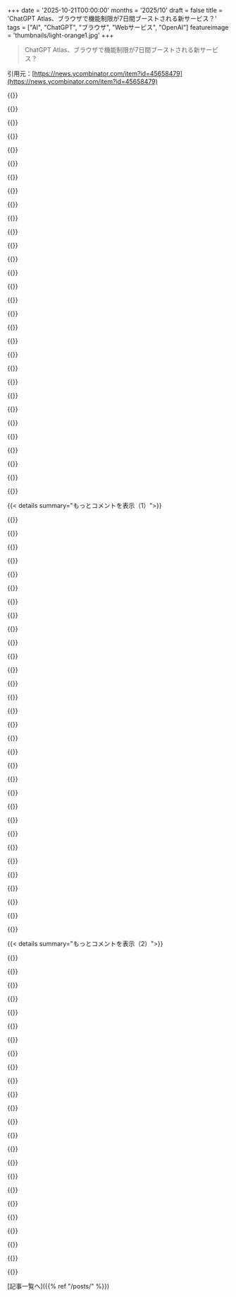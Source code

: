+++
date = '2025-10-21T00:00:00'
months = '2025/10'
draft = false
title = 'ChatGPT Atlas、ブラウザで機能制限が7日間ブーストされる新サービス？'
tags = ["AI", "ChatGPT", "ブラウザ", "Webサービス", "OpenAI"]
featureimage = 'thumbnails/light-orange1.jpg'
+++

> ChatGPT Atlas、ブラウザで機能制限が7日間ブーストされる新サービス？

引用元：[https://news.ycombinator.com/item?id=45658479](https://news.ycombinator.com/item?id=45658479)




{{<matomeQuote body="Imgurの画像でChatGPT Atlasのインストーラー画面の要点が分かったよ。1.ブラウザの履歴を記憶させて賢い応答と提案を受け取る。2.どのウェブサイトでもChatGPTサイドバーを開いて要約や説明、タスク処理をする。3.カーソルをコラボレーターにしてメールの下書きやレビュー作成を手伝ってもらう。4.デフォルトブラウザに設定すると、ChatGPT Atlasでメッセージ送信、ファイルアップロード、データ分析、画像生成の制限が7日間ブーストされるんだ。5.これでAtlasへようこそ！って感じ。多くのChatGPT無料ユーザーは、ブースト目的でデフォルトブラウザにするんじゃないかな。賢いね :) URL: https://imgur.com/a/Tu4TlNu" userName="ZeljkoS" createdAt="2025/10/21 18:02:52" color="#ff5c5c">}}




{{<matomeQuote body="ChatGPTのメモリ機能を全部オフにしたんだよね。だって、セグメントするのが下手なんだもん。冬タイヤについて聞いたら、「ファームウェアの仕事してるから（おそらく測定、リスク、耐久性を重視するだろうし）、『理想より早く摩耗する』っていうサインにはもっと批判的になるかもね。もっと頑丈なタイヤがいいでしょ」みたいな、全然関係ないコメントが来るんだ。" userName="ghostpepper" createdAt="2025/10/21 21:43:53" color="">}}




{{<matomeQuote body="自然言語でブラウザ履歴を検索できる機能が一番楽しみだよ！5ヶ月前のリンクで、内容は説明できるけどタイトルは思い出せないやつを探すのに、10分以上かけたことが何度もあるんだ。" userName="granzymes" createdAt="2025/10/21 18:44:25" color="#ff5733">}}




{{<matomeQuote body="ChatGPTが何でも「…ご要望のものです、もちろん余計な装飾なしで」とか「blah blah blah 要点だけね」みたいな、薄っぺらい言い訳を添えてくる時期があったんだ。何度やめてって言っても聞かなかったけど、「コアメモリ」を見つけたら解決したんだよね。" userName="sheepscreek" createdAt="2025/10/21 22:53:31" color="">}}




{{<matomeQuote body="こういう機能って、もうChromeにもあると思うよ。URL: https://support.google.com/chrome/answer/15305774?hl=en" userName="jacekm" createdAt="2025/10/21 19:10:57" color="">}}




{{<matomeQuote body="ああ、そういうことか。だから拡張機能を使わないといけないわけね。＞この機能を使うには、米国にいる必要がある。" userName="baal80spam" createdAt="2025/10/21 19:29:54" color="">}}




{{<matomeQuote body="これが全然理解できないんだよね。Googleは米国限定のものが多すぎるよ。他のほとんどの企業（OpenAIみたいに）はみんなにリリースしてるのにさ。Googleは、世界の他の地域を制限し続けたら、どうやってOpenAIとグローバルに競争するつもりなんだろ？" userName="bobviolier" createdAt="2025/10/21 21:16:26" color="">}}




{{<matomeQuote body="私も同じ問題に悩まされてるんだ。ChatGPTがいつまでも長々としゃべり続けるから、要点をまとめて簡潔に話すように何度も言ったんだよね。そしたら今度は「すぐに本題に入ります…」って言いながら、やっぱり長々と話し続けるんだ。" userName="nostromo" createdAt="2025/10/22 01:23:28" color="">}}




{{<matomeQuote body="インターネット全体をスクレイピングしてプライバシーの根幹を侵害した会社が、「プライバシーはあなたの管理下にある」みたいなデタラメを言ってるのを、どうやって信用できるっていうんだ？" userName="cekanoni" createdAt="2025/10/21 18:43:20" color="">}}




{{<matomeQuote body="人に、お前のブラウザをデフォルトにするなら金やる、ってのは、ちょっと反競争的でディストピアっぽくない？" userName="conartist6" createdAt="2025/10/21 18:40:58" color="#ff5733">}}




{{<matomeQuote body="何が分からないって？最先端の機能が欲しいなら、EDPBを規制するよう政治家に話すんだよ。もしEU圏外なら、もっとお金を使って魅力的な市場になればいいんじゃないかな。" userName="ninininino" createdAt="2025/10/21 23:02:46" color="">}}




{{<matomeQuote body="デフォルトブラウザにしようとしたんだけど、一番疑問だったのはキーチェーンへのアクセス要求だね。それは断ったよ。" userName="tim333" createdAt="2025/10/21 18:25:05" color="#45d325">}}




{{<matomeQuote body="URLやタイトルを検索する話？それともページ全体を？後者だと、めちゃくちゃ大量の、しかもセンシティブなデータまでトラッキングすることになるよね。" userName="elric" createdAt="2025/10/21 19:24:58" color="#785bff">}}




{{<matomeQuote body="リクエストに「簡潔に、コメントなしで」って追加すると、最初は従うんだけど、すぐに次のメッセージで長々と話し出すんだ。これはIncognitoモードでの話だけど、ログインしたら設定があるのかな。" userName="prawn" createdAt="2025/10/22 02:59:21" color="">}}




{{<matomeQuote body="「外国企業がユーザーデータで好き勝手するのを政治家に許可させろ」って、すごい意見だよね。プライバシーを放棄してEUのような巨大市場を捨てるのはGoogleの選択だよ。OpenAIみたいな他の企業はうまくやれてるみたいだし。" userName="anhner" createdAt="2025/10/22 08:41:46" color="#ff5c5c">}}




{{<matomeQuote body="これってWindows 11のRecallが解決しようとしてたことで、みんな激怒したやつじゃない？個人的にはどっちでもいいけど、HN（Hacker News）が同じ機能でも企業によって賞賛したり批判したりするの、面白いよね。Recallはデータベースも処理もデバイス内だけだし。" userName="thewebguyd" createdAt="2025/10/22 01:04:21" color="#45d325">}}




{{<matomeQuote body="ブラウザをデフォルトにする「特典」って、初めて見たかも。特典期間が終わっても、みんなそのまま使い続けるだろうね。" userName="6thbit" createdAt="2025/10/21 19:11:56" color="">}}




{{<matomeQuote body="僕たちを試してみてね :) Atlasのオープンソースでプライバシー重視の代替案だよ -- https://github.com/browseros-ai/BrowserOS" userName="felarof" createdAt="2025/10/21 18:48:24" color="">}}




{{<matomeQuote body="いつかヨーロッパは、国際的な解決策を妨げながら、それに見合うかそれ以上のローカルな解決策が生まれる環境を作らなければ、自分で自分の首を絞めることになるって学ぶだろうね。これには二次的、三次的な影響があって、最終的には「巨大市場」としての重要性も薄れるよ。だってブラジルだって巨大市場だけど、テクノロジー輸入に関する頭の悪い法規制と経済的無関係さのせいで誰も気にしないだろ。" userName="DocTomoe" createdAt="2025/10/22 09:22:39" color="#785bff">}}




{{<matomeQuote body="ChatGPTって記憶をオフにすると、賢さが2〜3倍になるんだって！" userName="serbuvlad" createdAt="2025/10/21 23:25:59" color="#ff5733">}}




{{<matomeQuote body="GPT5にはペルソナ設定があって、俺は”Robot”を選んだら、余計なこと言わなくなって結構いい感じだったよ。" userName="phatfish" createdAt="2025/10/22 10:07:28" color="#ff33a1">}}




{{<matomeQuote body="へー、それ面白いね！特にボイスチャットだと返答の60%くらい占めててマジでイライラしてたんだよ。<br>どんなコアメモリーをどうやってオフにしたの？" userName="NikolaNovak" createdAt="2025/10/21 23:58:59" color="">}}




{{<matomeQuote body="この質問、AtlasのことなのかGoogle Chromeのことなのか、よく分からんな /s" userName="tobyjsullivan" createdAt="2025/10/21 18:49:30" color="">}}




{{<matomeQuote body="俺も記憶はオフにしてるよ。モデルが偏った答え出すからね。求めてるのは偏見のない本音。<br>記憶機能の盛り上がりも意味分かんないし、現状じゃイマイチ。特定のチャットでしかメリットない気がする。" userName="CuriouslyC" createdAt="2025/10/22 13:00:04" color="#ff5733">}}




{{<matomeQuote body="LLMって全部、自分でコンテンツ取得できる能力あるよね。URLをざっと見て、トークン効率の良い方法で取得してるんだと思う。<br>Claudeの調査モードだと600ページ以上クロールすることもあるから、きっとページ内のコンテンツをうまく要約してるんだろうね。" userName="Ethee" createdAt="2025/10/21 19:27:38" color="#785bff">}}




{{<matomeQuote body="公開データをコピーするのは、誰のプライバシー侵害にもならないよ。" userName="sneak" createdAt="2025/10/22 08:49:37" color="">}}




{{<matomeQuote body="数ヶ月前、変なバグを経験したんだ。ChatGPTが質問に答える代わりに、95%の時間、ランダムで無関係な話題を話しまくってて。<br>それでオフにするしかなかったよ。" userName="kgeist" createdAt="2025/10/21 22:32:40" color="">}}




{{<matomeQuote body="誰もそんなこと気にしないよ、信号で銃突きつけられて強盗されるんだから。<br>それにヨーロッパではGeminiなんて誰も知らないし、関心ない。黒人の建国の父で話題になったけど、試した人はみんな見限った。<br>普通の人にとってAIはChatGPTなんだよ。" userName="viking123" createdAt="2025/10/22 10:05:36" color="">}}




{{<matomeQuote body="Chromiumベースっぽい？もしそうなら、俺は使わないな。<br>もっとウェブの多様性が必要だし、小さなブラウザエンジンをサポートすべき。またChromium/Blinkベースのブラウザなんていらないよ。" userName="d3Xt3r" createdAt="2025/10/21 20:28:00" color="#ff5c5c">}}




{{<matomeQuote body="ブラウザがキーチェーン使うの、一番怪しくない？って思うんだけど。" userName="Skunkleton" createdAt="2025/10/21 18:38:07" color="">}}




{{< details summary="もっとコメントを表示（1）">}}

{{<matomeQuote body="Geminiはもうダメだね。ChatGPTがAIの代表でしょ。Geminiは黒人の建国の父とかアジア系ナチスとか出したせいで、みんな嫌がってるし、ブランド力でChatGPTが勝ったんだよ。" userName="viking123" createdAt="2025/10/22 07:58:25" color="#45d325">}}




{{<matomeQuote body="これ、OpenAIがPerplexity’s Cometに対抗するやつだよね。AIブラウザは便利だけど、一社が全部知ってコントロールするようになるのが怖い。FirefoxみたいなオープンソースがオンデバイスLLMで対抗してほしいけど、優秀なエンジニアはBig Techに取られちゃってるんだよね。" userName="mentalgear" createdAt="2025/10/21 17:21:48" color="#785bff">}}




{{<matomeQuote body="価値って何？使ってないけど、レビュー見るとSiriみたいにタイマー設定とか音楽再生とか、ギミック的なことしか役に立たないって言うよね。" userName="bogwog" createdAt="2025/10/21 17:28:24" color="">}}




{{<matomeQuote body="自分で試してみなよ、Hypeは無視で。まだ初期段階だけど、特定のことはマジで便利だよ。Cometで廃盤映画をeBayで探して、最安値の注文リスト作ってもらったんだけど、魔法みたいだった。時間はかかったけど、めちゃくちゃ時短になったよ。" userName="mapontosevenths" createdAt="2025/10/21 17:36:52" color="#45d325">}}




{{<matomeQuote body="それって普通の検索でできることだよね…？何十本も何百本も買うレベルじゃないならさ。https://xkcd.com/1205/" userName="TranquilMarmot" createdAt="2025/10/21 17:53:02" color="">}}




{{<matomeQuote body="先週Comet使ってみて、なんでAnthropicやOpenAIにAIブラウザがないのか不思議だったよ。当然だよね。Googleの覇権はかなり影響受けるだろうし、Appleみたいな独占企業もいつかヤバくなるかもね。" userName="baby" createdAt="2025/10/21 17:38:10" color="">}}




{{<matomeQuote body="ウェブサイトってセキュリティとかプライバシーとか、いろいろひどいよね。AIブラウザはこれを解決できるはずなのに、ただ速くしてるだけだ。欲しい情報を美しいUIで提供して、危険なものや不必要なものを排除してほしい。「火曜日は政治なし」とかね。開発者に権力が集中するのはわかるけど、今のウェブよりはマシだよ。" userName="mapontosevenths" createdAt="2025/10/21 17:33:53" color="#45d325">}}




{{<matomeQuote body="これが最終形態だね。ローカルLLMがユーザーとウェブの間のファイアウォールになって、AIが欲しい情報だけ抽出してくれるんだ。GoogleとかSNSに情報源をコントロールされなくなる。あなたのエージェントがGoogleの検索を代替したり、SNSを統一したりして、プライバシーも守ってくれる。まるで広告ブロックやアンチウイルスみたいだね。これはモデルをローカルで動かせることが前提だけど、2030年までには強力なローカルモデルが動かせるようになるんじゃないかな。" userName="visarga" createdAt="2025/10/22 01:13:14" color="#45d325">}}




{{<matomeQuote body="DeepSeekみたいにハイパースケールモデルを安く作れるなら、全部オープンソースにできるはず。フロンティアモデルは金と実験いるけど、いずれ作り方はバレる。OpenAIは5年で100倍にならないとヤバい。SaaSだけでなくAI企業も置き換えられやすくなるから、堀なんてないかもね。ただ何世代か先にいるだけで、走り続けてるだけだよ。中国には影響ないと思う。" userName="echelon" createdAt="2025/10/21 17:29:10" color="#45d325">}}




{{<matomeQuote body="ChatGPTが最初に出た時、Googleの検索独占と広告収入があと6～12ヶ月で消滅するってHN（Hacker News）のコメントが山ほどあったんだよね。みんな、けっこう焦ってたな。" userName="ewoodrich" createdAt="2025/10/21 21:34:25" color="">}}




{{<matomeQuote body="でも、なんで？AIが検索してる間に俺は他のことできるじゃん。AIを使えばどれだけ多くのことができるかがポイントなんだよ。簡単な検索でも俺が付きっきりでリストをまとめる作業が必要だけど、こういう面倒な作業は、数文で始められるAIツールに任せるのがはるかに向いてると思うな。" userName="ianbutler" createdAt="2025/10/21 18:38:54" color="#ff5733">}}




{{<matomeQuote body="現状だと、このブラウザ自動化って、金融アナリスト以外にはそんなに価値があるとは思えないんだよね。" userName="alvis" createdAt="2025/10/21 17:24:57" color="">}}




{{<matomeQuote body="試す前は懐疑的だったけど、情報量が多いウェブサイトやGitHubのコードベース（開発者向けの例ね）についてAIのサイドバーに聞くのは、残念ながらめっちゃ実用的だよ。もちろん、以前から似たようなブラウザ拡張機能はたくさんあったし、回答のテキスト箇所にハイパーリンクを貼ってくれるもっと良いものもあったんだけど、最大の違いは、ほとんどの人がそれらを使わないか知らないってことだね。これは大手テック企業の名前がついてて、しかも無料なんだから。" userName="mentalgear" createdAt="2025/10/21 17:30:39" color="#45d325">}}




{{<matomeQuote body="まだ起きてないと思う？君は今でもGoogle使ってる？俺は個人的には使ってないけどね。" userName="baby" createdAt="2025/10/22 00:00:16" color="">}}




{{<matomeQuote body="Chromeがいつこの機能を実装するのか、問うべきだよね？Geminiと一緒にさ。" userName="oezi" createdAt="2025/10/21 19:08:31" color="">}}




{{<matomeQuote body="俺の脳みそはそうは動かないんだ。何かを追求してる時は、常にブロックされてる処理が終わるまで待つんだよね。思考の流れを中断させたくないし、コンテキストスイッチングを避けたいんだ。" userName="candiddevmike" createdAt="2025/10/21 19:04:06" color="">}}




{{<matomeQuote body="Googleの覇権は間違いなく打撃を受けるだろうね。最高のブラウザを持ってて、めちゃくちゃ良いモデル、自社製チップ、データセンターインフラ、そして何よりもキャッシュフローがプラスの会社ってどこだろう？" userName="parthdesai" createdAt="2025/10/21 19:34:40" color="#ff5733">}}




{{<matomeQuote body="ウェブページを掘り下げて、欲しい情報を見つけて、危険なものを全部取り除いて、一貫性のある美しいUIで提示してくれるAIブラウザが欲しいな。君が探してるブラウザ、もうあるよ :) (部分的にだけどね) モバイル版のArcブラウザで、特に「browse for me」機能だよ。" userName="irilesscent" createdAt="2025/10/21 19:03:01" color="#ff5733">}}




{{<matomeQuote body="まったく同意見だよ。<br>誰かこんなの作ってないかなって思うんだ。<br>これってめちゃくちゃ意味のある仕事になるんじゃないかな。" userName="mapontosevenths" createdAt="2025/10/22 03:15:21" color="">}}




{{<matomeQuote body="LLMのおかげでみんなマネージャーみたいになってきたね。仕事は捗るけど、中間状態の記録やタスク管理がもっと大事になるよ。あと、仕事が前より疲れるんだ。定型作業はLLMに任せられる分、難しい判断ばかりするから意思決定疲れが半端ないんだよね。特にジェネラリストだと、AIツールから税金まで色々やって、金曜の夜にはヘトヘトだよ。" userName="PeterFBell" createdAt="2025/10/21 19:45:33" color="#45d325">}}




{{<matomeQuote body="AIが全てを支配する巨大テック企業に自分の情報なんて渡したくないね。<br>AIはもう検索結果や記事にまで侵食してて、本当にうんざりだよ。<br>私の生活が良くなったAIなんて一つもないのに、これ以上データを渡すなんてありえない。<br>皇帝は裸だって言い続けるの、もう疲れたよ。" userName="noir_lord" createdAt="2025/10/21 18:44:41" color="#785bff">}}




{{<matomeQuote body="Amazonのデバイス部門は、2017年から2021年にかけて250億ドル以上の損失を出したって内部文書でわかったんだ。<br>2022年にはAlexa部門だけで約100億ドルの損失と推定されてるよ。" userName="oblio" createdAt="2025/10/21 18:18:37" color="#38d3d3">}}




{{<matomeQuote body="AIが自動化コードを作るのをめちゃくちゃ簡単にしたから、このxkcdコミックはもう時代遅れだね。" userName="typon" createdAt="2025/10/21 18:39:52" color="">}}




{{<matomeQuote body="Chromeにそんなに大きなアドバンテージがあると思う？" userName="baby" createdAt="2025/10/21 23:59:54" color="">}}




{{<matomeQuote body="全く同感だよ。<br>でも、みんなAIセラピー使ったり、AI小説聴いたり、AIの作ったヘンテコなコンテンツを喜んで見てるんだよね。<br>現実にはちゃんと需要があるみたい。俺には信じられないけど、現実はそう。<br>皇帝が服を着てるかどうかなんて、結局どうでもいいんだろうね。" userName="entropi" createdAt="2025/10/22 08:44:47" color="#38d3d3">}}




{{<matomeQuote body="こう考えてみてよ。<br>彼らはハードウェア開発に補助金出しすぎて、ごちゃごちゃなサードパーティエコシステムを作っちゃったんだ。<br>その250億ドルをAIチャット開発に集中していればよかったのにね。<br>OpenAIですら全体でそれ以下しか使ってないんだよ。" userName="oezi" createdAt="2025/10/21 19:04:44" color="">}}




{{<matomeQuote body="このコメント、俺には全然ピンとこないな…。<br>君が説明したタスクのどれにも、現実的な価値が見えないよ。<br>もうみんな自分を騙してるんじゃないの？" userName="mawadev" createdAt="2025/10/21 20:09:31" color="">}}




{{<matomeQuote body="この機能はすごいけど、GeminiがChromeに侵攻するのも時間の問題だろうね。もしGeminiにエージェントモードがあったら、ブラウザ業界の誰もが太刀打ちできなくなるよ。" userName="lazharichir" createdAt="2025/10/21 19:39:50" color="#ff5c5c">}}




{{<matomeQuote body="LLMに欲しいものを説明して、その出力を確認する精神的な労力を軽視してるんじゃない？それが時間の節約になるなら意味あるけど、簡単なDVD検索には労力に見合わないと思うな。" userName="TranquilMarmot" createdAt="2025/10/21 22:43:46" color="">}}




{{<matomeQuote body="OpenAI製品を使う上で気をつけたいのは、KeychainのAccess Controlリストを使ってデータを暗号化し、ユーザーが解除・アクセスできないようにしてる点だよ。これは以前の問題を“修正”するための変更らしいけど、結果的にデータはアプリを通してしか出し入れできない。<br>ChromeデータはChatGPT Safe Storageキーで保護されてる可能性があるけど、Atlasの他のキーは同じようにPC上の暗号化データからユーザーを締め出してる。マルウェア対策や誤操作防止の意図はわかるけど、このやり方だと他のアプリやバックアップ、エクスポートからもデータが見えないんだよね。<br>詳細はこちら: https://pvieito.com/2024/07/chatgpt-unprotected-conversation... と https://chatgpt.com/share/68f82df3-74f0-8012-9bfe-de89a4e75e..." userName="tekacs" createdAt="2025/10/22 01:05:43" color="#38d3d3">}}

{{</details>}}




{{< details summary="もっとコメントを表示（2）">}}

{{<matomeQuote body="＞詳細はこちら: https://chatgpt.com/share/68f82df3-74f0-8012-9bfe-de89a4e75e...<br>もしかして、ChatGPTが自分のPCで何をしているか、ChatGPTを使ってファクトチェックしてるの？" userName="SahAssar" createdAt="2025/10/22 01:11:57" color="#38d3d3">}}




{{<matomeQuote body="我々は徹底的な内部調査を実施し、いかなる不正行為もなかったと結論付けた。" userName="xd1936" createdAt="2025/10/22 14:47:53" color="">}}




{{<matomeQuote body="僕が…ChatGPTに自分自身を告発させてるってこと？うん、そうだよ。" userName="tekacs" createdAt="2025/10/22 16:08:29" color="">}}




{{<matomeQuote body="君が『ChatGPTからチャットをMCPとして取り出す良い方法ない？』って聞いたら、ChatGPTは『MCPを”Multi-Chat Package”（Markdownのzip/tarとマニフェスト）として扱って』って答えるんだ。<br>これって僕らが約束されたPhDレベルのAIなの？" userName="rafram" createdAt="2025/10/22 04:10:05" color="">}}




{{<matomeQuote body="モバイルの「脳みそ腐敗」（brainrot）が広がり始めてるのがわかるよ。TPMの要件がPCでもこういうことを当たり前にするだろうね。" userName="3form" createdAt="2025/10/22 12:46:43" color="">}}




{{<matomeQuote body="Atlasについて気になることがあるんだ。明らかにChromiumベースなのに、どこにもChromiumへのクレジットが見当たらないんだよね。ライセンス情報も謝辞もなしで、chrome://ページにアクセスしようとするとブロックされる。<br>考えすぎかもしれないけど、オープンソースプロジェクトみたいに帰属表示の要件があるものの上に構築してるなら、もっと透明性を持つべきじゃない？まだ初期段階とはいえ、これは基本的なことだと思うんだ。<br>誰か他に気づいた人いる？それともこれは普通のことなのかな？正直、基盤を隠してるのが変に感じるよ。" userName="doso" createdAt="2025/10/21 18:23:28" color="#785bff">}}




{{<matomeQuote body="ChromiumのBSDライセンスって、派生作品での帰属表示をハッキリ義務付けてるんだよね。Atlasがこれ守ってないの、びっくり。https://chromium.googlesource.com/chromiumos/config/+/refs/h... って条項にもあるし、これ法的要件だよ。" userName="doso" createdAt="2025/10/21 18:33:27" color="#45d325">}}




{{<matomeQuote body="Atlasのヘルプ、『Help ＞ ChaptGPT Atlas Help』で見たら、『AtlasはOpenAIのMacブラウザでChromiumがベースだよ』って書いてあるじゃん。これ、一応言及してるってことになる？<br> [1] https://help.openai.com/en/collections/16051538-chatgpt-atla...<br>[2] https://help.openai.com/en/articles/12628461-setting-up-the-..." userName="hbn" createdAt="2025/10/21 21:16:44" color="#45d325">}}




{{<matomeQuote body="ヘルプに載ってるのはちょっとはマシだけど、BSDライセンスの帰属表示って、普通は製品内（クレジット画面とか）に期待されるものじゃない？Atlasはオープンソースの透明性基準を満たしてない気がするな、特にこんな大規模なプロジェクトでさ。" userName="doso" createdAt="2025/10/22 06:55:05" color="#ff5733">}}




{{<matomeQuote body="他のChromiumベースのブラウザ、例えばCometとかDia、Arcはさ、ちゃんと『About』セクションでChromiumを使ってるって明記してるよ。<br> Atlasもこうやって、もっと分かりやすくクレジット表示するべきじゃない？" userName="doso" createdAt="2025/10/22 07:06:48" color="#ff5c5c">}}




{{<matomeQuote body="Atlasに直接聞いてみたら、『atlas://credits』ってのが存在することを示唆されたんだけど、どこにもリンクされてなかったんだよね。" userName="awwaiid" createdAt="2025/10/21 19:00:30" color="#38d3d3">}}




{{<matomeQuote body="atlas://credits の情報サンキュー！でも、どこにもリンクされてなくて、普通のユーザーが見つけられないなら、ちゃんとした帰属表示とは言えないんじゃない？ライセンスって、簡単に情報が見つけられることが重要だし、Atlasはもっとオープンソースのクレジットを見つけやすくすべきだよ。" userName="doso" createdAt="2025/10/22 06:54:21" color="#785bff">}}




{{<matomeQuote body="正直、彼らはChromiumとかGoogleの痕跡を意図的に消そうとしてる感じがするんだよね。どこにも言及ないし、chrome://ページもブロックされてるし、UIからも参照が消されてる。これって透明性にとって変だし、ライセンスの帰属表示要件にも反してるよな。" userName="doso" createdAt="2025/10/21 18:27:40" color="">}}




{{<matomeQuote body="皮肉なことに、オリジナルのChrome開発者の一人、Ben GoodgerがOpenAIに入社してて、もしかしたらAtlasの開発にも深く関わってるんじゃないかって話だよ。" userName="reasonableklout" createdAt="2025/10/22 07:28:41" color="">}}




{{<matomeQuote body="ページで右クリックして『検証』開いて、DevToolsの『What’s New』パネルを見てみて。" userName="hashseed" createdAt="2025/10/22 21:30:50" color="">}}




{{<matomeQuote body="大量窃盗で悪名高い会社がOSSライセンスを尊重しないって、誰が予想できた？" userName="sensanaty" createdAt="2025/10/22 06:39:03" color="">}}




{{<matomeQuote body="直接の競合他社の基盤を使ってるなんて、かなりダサいよな。" userName="Workaccount2" createdAt="2025/10/21 21:41:07" color="">}}




{{<matomeQuote body="GoogleのTransformerアーキテクチャでやったんだから、Googleのオープンソースブラウザフレームワークも使わないわけないよな？もはやGoogleの善意あるオープンソース活動のフォークだろ。" userName="spectraldrift" createdAt="2025/10/22 00:06:02" color="#ff5c5c">}}




{{<matomeQuote body="エージェントモードを試したら、自分の得意なことのコメントは的確だったけど、LLMのファインチューニングみたいな知らないことはダメだった。テストの後、楽しい活動を無味乾燥なものに変えるAIの使い方に疑問を感じたよ。フライト予約とか、自分でやるのが楽しいんだよね。面白いツールだけど、何に使うかはまだ分からないな。" userName="neom" createdAt="2025/10/21 21:26:24" color="#ff33a1">}}




{{<matomeQuote body="楽しい活動が無味乾燥なものになるって気持ち、AIコーディングツールに関しても全く同じ。プログラミングは仕事で一番楽しい部分なんだよ。" userName="waylandsmithers" createdAt="2025/10/22 12:52:22" color="#785bff">}}




{{<matomeQuote body="HNのコメントを検索する良いツールがあるよ、意味検索もできるんだ。これで特定のトピックのコンテンツをLLM向けに抽出して、それについてチャットするとすごく役立つんだよね。HNは良いシグナル・ノイズ比率だからさ。<br>https://hackersearch.net/" userName="visarga" createdAt="2025/10/22 01:35:43" color="#785bff">}}




{{<matomeQuote body="セキュリティやプライバシーの懸念はもっともだけど、これ本当に動くんだ。Google マップで近隣検索して、そのデータを新しいGoogle Sheetに自動で入れてくれたんだけど、一発でちゃんとできたんだよ。Googleならもっとうまくやれるだろうけど、Seleniumで何年も働いたけど、これは初めて本当に使えるブラウザ自動化ツールだよ。Atlas用にシャドウアカウントを作って、他のAIがアクセスしにくい複数のウェブサイトにまたがる面倒な調査タスクを自動化するつもりさ。" userName="iandanforth" createdAt="2025/10/22 01:55:55" color="#ff5c5c">}}




{{<matomeQuote body="これ本当に“動く”のか怪しいな。ドイツのタブロイド紙BILDのホームページで試したら、ナビゲーションがすごく苦手だったよ。特定の記事を見つけるのに何度もヒントが必要で、何回も間違った記事を選んだし、最初はウェブページがドイツ語だってことすら認識してなかったんだ。でも、テキストが多いページ、特にHacker Newsみたいなページではうまく機能するね。これって、デベロッパーに“私たちのウェブページをAIフレンドリーにしよう”っていう新しい仕事の流れが生まれるのかな？" userName="lmf4lol" createdAt="2025/10/22 08:10:53" color="#785bff">}}

{{</details>}}



[記事一覧へ]({{% ref "/posts/" %}})
